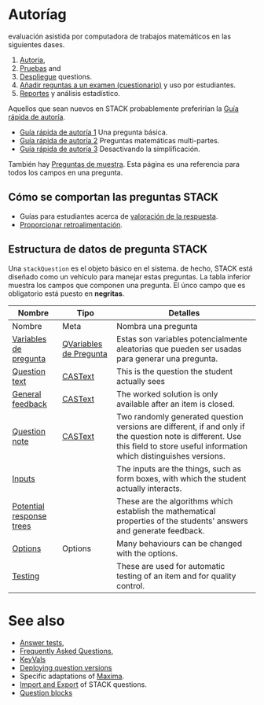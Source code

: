 # Autoríag

evaluación asistida por computadora de trabajos matemáticos en las siguientes dases.

1. [Autoría](../Authoring/index.md),
2. [Pruebas](Testing.md) and
3. [Despliegue](Deploying.md) questions.
4. [Añadir reguntas a un examen (cuestionario)](Quiz.md) y uso por estudiantes.
5. [Reportes](Reporting.md) y análisis estadístico.

Aquellos que sean nuevos en STACK probablemente preferirían la [Guía rápida de autoría](Authoring_quick_start.md).

* [Guía rápida de autoría 1](Authoring_quick_start.md) Una pregunta básica.
* [Guía rápida de autoría 2](Authoring_quick_start_2.md) Preguntas matemáticas multi-partes.
* [Guía rápida de autoría 3](Authoring_quick_start_3.md) Desactivando la simplificación.

También hay [Preguntas de muestra](Sample_questions.md).
Esta página es una referencia para todos los campos en una pregunta.

## Cómo se comportan las preguntas STACK  ##

* Guías para estudiantes acerca de [valoración de la respuesta](../Students/Answer_assessment.md).
* [Proporcionar retroalimentación](Feedback.md).

## Estructura de datos de pregunta STACK  ##

Una `stackQuestion` es el objeto básico en el sistema. de hecho, STACK está diseñado como un vehículo para manejar estas preguntas.
La tabla inferior muestra los campos que componen una pregunta.
El únco campo que es obligatorio está puesto en **negritas**.

| Nombre                                                     | Tipo                                                       | Detalles
| ---------------------------------------------------------- | ---------------------------------------------------------- | ----------------------------------------------------------------------------------------------------------------------------------------------------------------------------------
| Nombre                                                     | Meta                                                       | Nombra una pregunta
| [Variables de pregunta](KeyVals.md#Question_variables)     | [QVariables de Pregunta](KeyVals.md#Question_variables)    | Estas son variables potencialmente aleatorias que pueden ser usadas para generar una pregunta.
| [Question text](CASText.md#question_text)                  | [CASText](CASText.md)                                      | This is the question the student actually sees
| [General feedback](CASText.md#General_feedback)            | [CASText](CASText.md)                                      | The worked solution is only available after an item is closed.
| [Question note](Question_note.md)                          | [CASText](CASText.md)                                      | Two randomly generated question versions are different, if and only if the question note is different.  Use this field to store useful information which distinguishes versions.
| [Inputs](Inputs.md)                                        |                                                            | The inputs are the things, such as form boxes, with which the student actually interacts.
| [Potential response trees](Potential_response_trees.md)    |                                                            | These are the algorithms which establish the mathematical properties of the students' answers and generate feedback.
| [Options](Options.md)                                      | Options                                                    | Many behaviours can be changed with the options.
| [Testing](Testing.md)                                      |                                                            | These are used for automatic testing of an item and for quality control.

# See also

* [Answer tests](Answer_tests.md),
* [Frequently Asked Questions](Author_FAQ.md),
* [KeyVals](KeyVals.md)
* [Deploying question versions](Deploying.md)
* Specific adaptations of [Maxima](../CAS/Maxima.md).
* [Import and Export](ImportExport.md) of STACK questions.
* [Question blocks](Question_blocks.md)


